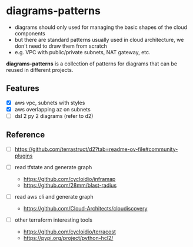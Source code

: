 # diagrams-patterns

- diagrams should only used for managing the basic shapes of the cloud components
- but there are standard patterns usually used in cloud architecture, we don't need to draw them from scratch
- e.g. VPC with public/private subnets, NAT gateway, etc.

**diagrams-patterns** is a collection of patterns for diagrams that can be reused in different projects.

## Features

- [x] aws vpc, subnets with styles
- [x] aws overlapping az on subnets
- [ ] dsl 2 py 2 diagrams (refer to d2)

## Reference

- [ ] <https://github.com/terrastruct/d2?tab=readme-ov-file#community-plugins>

- [ ] read tfstate and generate graph
  - <https://github.com/cycloidio/inframap>
  - <https://github.com/28mm/blast-radius>

- [ ] read aws cli and generate graph
  - <https://github.com/Cloud-Architects/cloudiscovery>

- [ ] other terraform interesting tools
  - <https://github.com/cycloidio/terracost>
  - <https://pypi.org/project/python-hcl2/>
